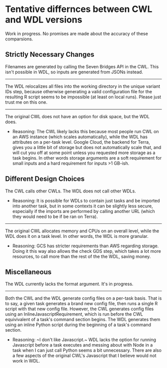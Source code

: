 # Tentative differnces between CWL and WDL versions
Work in progress. No promises are made about the accuracy of these comparsions.

## Strictly Necessary Changes  
Filenames are generated by calling the Seven Bridges API in the CWL. This isn't possible in WDL, so inputs are generated from JSONs instead.  

----
The WDL relocalizes all files into the working directory in the unique variant IDs step, because otherwise generating a valid configuration file for the resulting R script seems to be impossible (at least on local runs). Please just trust me on this one.

----
The original CWL does not have an option for disk space, but the WDL does.  
* Reasoning: The CWL likely lacks this because most people run CWL on an AWS instance (which scales automatically), while the WDL has attributes on a per-task level. Google Cloud, the backend for Terra, gives you a little bit of storage but does not automatically scale that, and will cut you off at some point unless you requested more storage as a task begins. In other words storage arguments are a soft requirement for small inputs and a hard requirement for inputs >1 GB-ish.



## Different Design Choices
The CWL calls other CWLs. The WDL does not call other WDLs.  
* Reasoning: It is possible for WDLs to contain just tasks and be imported into another task, but in some contexts it can be slightly less secure, especially if the imports are performed by calling another URL (which they would need to be if be ran on Terra).

----
The original CWL allocates memory and CPUs on an overall level, while the WDL does it on a task level. In other words, the WDL is more granular.  
* Reasoning: GCS has stricter requirements than AWS regarding storage. Doing it this way also allows the check GDS step, which takes a lot more resources, to call more than the rest of the the WDL, saving money.


## Miscellaneous
The WDL currently lacks the format argument. It's in progress.

----
Both the CWL and the WDL generate config files on a per-task basis. That is to say, a given task generates a brand new config file, then runs a single R script with that new config file. However, the CWL generates config files using an InlineJavascriptRequirement, which is run before the CWL equivivalent of a task's command section begins. The WDL generates them using an inline Python script during the beginning of a task's command section.  
* Reasoning: ~I don't like Javascript.~ WDL lacks the option for running Javascript before a task executes and messing about with Node in a task when I can just call Python seems a bit unnecessary. There are also a few aspects of the original CWL's Javascript that I believe would not work in WDL.
